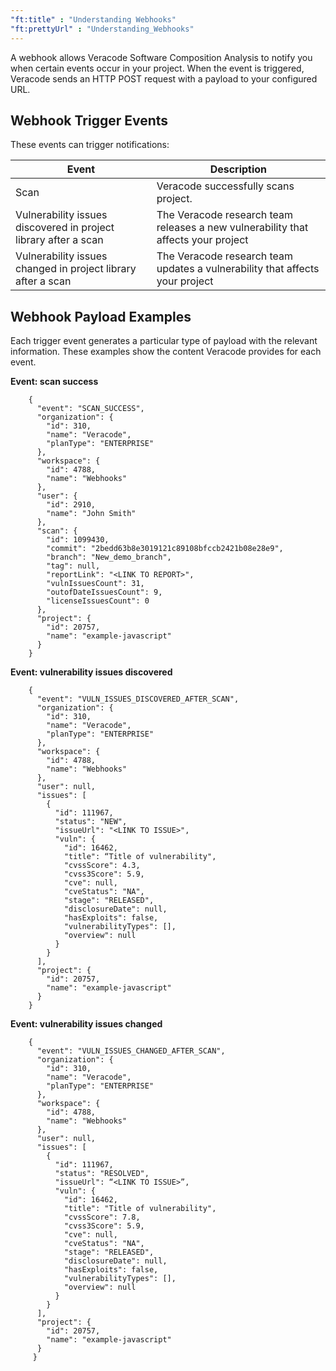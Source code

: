 ```yaml
---
"ft:title" : "Understanding Webhooks"
"ft:prettyUrl" : "Understanding_Webhooks"
---
```


A webhook allows Veracode Software Composition Analysis to notify you when certain events occur in your project. When the event is triggered, Veracode sends an HTTP POST request with a payload to your configured URL.

## Webhook Trigger Events 

These events can trigger notifications:

| Event                                                           | Description                                                                       |
|-----------------------------------------------------------------|-----------------------------------------------------------------------------------|
| Scan                                                            | Veracode successfully scans project.                                              |
| Vulnerability issues discovered in project library after a scan | The Veracode research team releases a new vulnerability that affects your project |
| Vulnerability issues changed in project library after a scan    | The Veracode research team updates a vulnerability that affects your project      |

## Webhook Payload Examples

Each trigger event generates a particular type of payload with the relevant information. These examples show the content Veracode provides for each event.

**Event: scan success**

```
    {
      "event": "SCAN_SUCCESS",
      "organization": {
        "id": 310,
        "name": "Veracode",
        "planType": "ENTERPRISE"
      },
      "workspace": {
        "id": 4788,
        "name": "Webhooks"
      },
      "user": {
        "id": 2910,
        "name": "John Smith"
      },
      "scan": {
        "id": 1099430,
        "commit": "2bedd63b8e3019121c89108bfccb2421b08e28e9",
        "branch": "New_demo_branch",
        "tag": null,
        "reportLink": "<LINK TO REPORT>",
        "vulnIssuesCount": 31,
        "outofDateIssuesCount": 9,
        "licenseIssuesCount": 0
      },
      "project": {
        "id": 20757,
        "name": "example-javascript"
      }
    }
```

**Event: vulnerability issues discovered**

```
    {
      "event": "VULN_ISSUES_DISCOVERED_AFTER_SCAN",
      "organization": {
        "id": 310,
        "name": "Veracode",
        "planType": "ENTERPRISE"
      },
      "workspace": {
        "id": 4788,
        "name": "Webhooks"
      },
      "user": null,
      "issues": [
        {
          "id": 111967,
          "status": "NEW",
          "issueUrl": "<LINK TO ISSUE>",
          "vuln": {
            "id": 16462,
            "title": “Title of vulnerability",
            "cvssScore": 4.3,
            "cvss3Score": 5.9,
            "cve": null,
            "cveStatus": "NA",
            "stage": "RELEASED",
            "disclosureDate": null,
            "hasExploits": false,
            "vulnerabilityTypes": [],
            "overview": null
          }
        }
      ],
      "project": {
        "id": 20757,
        "name": "example-javascript"
      }
    }
```

**Event: vulnerability issues changed**

```
    {
      "event": "VULN_ISSUES_CHANGED_AFTER_SCAN",
      "organization": {
        "id": 310,
        "name": "Veracode",
        "planType": "ENTERPRISE"
      },
      "workspace": {
        "id": 4788,
        "name": "Webhooks"
      },
      "user": null,
      "issues": [
        {
          "id": 111967,
          "status": "RESOLVED",
          "issueUrl": “<LINK TO ISSUE>”,
          "vuln": {
            "id": 16462,
            "title": "Title of vulnerability",
            "cvssScore": 7.8,
            "cvss3Score": 5.9,
            "cve": null,
            "cveStatus": "NA",
            "stage": "RELEASED",
            "disclosureDate": null,
            "hasExploits": false,
            "vulnerabilityTypes": [],
            "overview": null
          }
        }
      ],
      "project": {
        "id": 20757,
        "name": "example-javascript"
      }
     }
```


